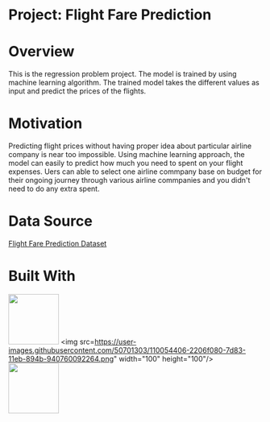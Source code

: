 # **Project: Flight Fare Prediction**

# **Overview**
This is the regression problem project. The model is trained by using machine learning algorithm. The trained model takes the different values as input and predict the prices of the flights.

# **Motivation**
Predicting flight prices without having proper idea about particular airline company is near too impossible. Using machine learning approach, the model can easily to predict how much you need to spent on your flight expenses. Uers can able to select one airline commpany base on budget for their ongoing journey through various airline commpanies and you didn't need to do any extra spent.

#  **Data Source**
[Flight Fare Prediction Dataset](https://www.kaggle.com/nikhilmittal/flight-fare-prediction-mh)

# Built With
<img src="https://user-images.githubusercontent.com/50701303/110051904-c20e4b00-7d7e-11eb-9c3a-ac3943662a87.png" width="100" height="100"/>      <img src=https://user-images.githubusercontent.com/50701303/110054406-2206f080-7d83-11eb-894b-940760092264.png" width="100" height="100"/>     <img src="https://user-images.githubusercontent.com/50701303/110053960-5cbc5900-7d82-11eb-98f4-0ebe26222aa0.png" width="100" height="100"/>

